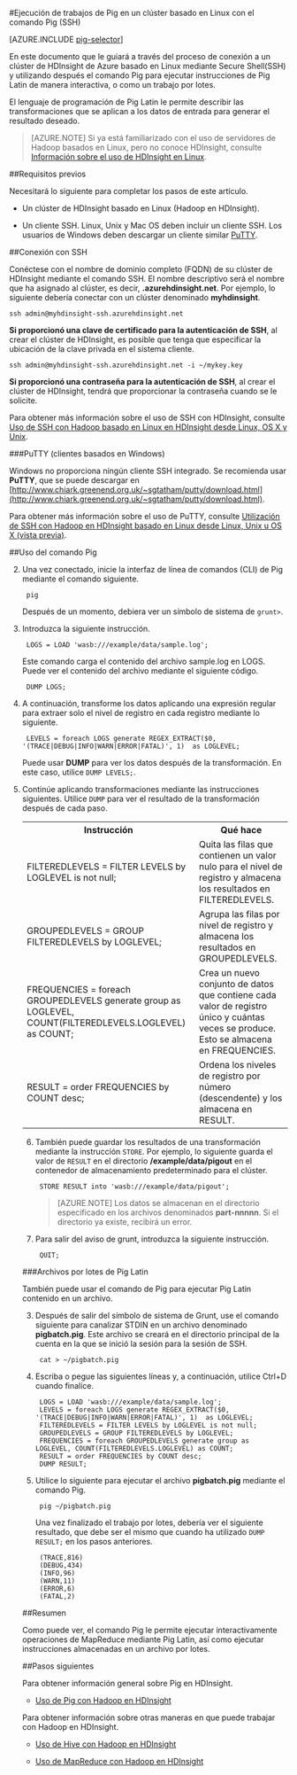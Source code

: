 <properties
   pageTitle="Uso de Pig con Hadoop con SSH en un clúster de HDInsight | Microsoft Azure"
   description="Aprenda a conectarse a un clúster de Hadoop basado en Linux con SSH y use luego el comando Pig para ejecutar instrucciones de Pig Latin de forma interactiva o como un trabajo por lotes."
   services="hdinsight"
   documentationCenter=""
   authors="Blackmist"
   manager="paulettm"
   editor="cgronlun"
	tags="azure-portal"/>

<tags
   ms.service="hdinsight"
   ms.devlang="na"
   ms.topic="article"
   ms.tgt_pltfrm="na"
   ms.workload="big-data"
   ms.date="02/05/2016"
   ms.author="larryfr"/>

#Ejecución de trabajos de Pig en un clúster basado en Linux con el comando Pig (SSH)

[AZURE.INCLUDE [pig-selector](../../includes/hdinsight-selector-use-pig.md)]

En este documento que le guiará a través del proceso de conexión a un clúster de HDInsight de Azure basado en Linux mediante Secure Shell(SSH) y utilizando después el comando Pig para ejecutar instrucciones de Pig Latin de manera interactiva, o como un trabajo por lotes.

El lenguaje de programación de Pig Latin le permite describir las transformaciones que se aplican a los datos de entrada para generar el resultado deseado.

> [AZURE.NOTE] Si ya está familiarizado con el uso de servidores de Hadoop basados en Linux, pero no conoce HDInsight, consulte [Información sobre el uso de HDInsight en Linux](hdinsight-hadoop-linux-information.md).

##<a id="prereq"></a>Requisitos previos

Necesitará lo siguiente para completar los pasos de este artículo.

* Un clúster de HDInsight basado en Linux (Hadoop en HDInsight).

* Un cliente SSH. Linux, Unix y Mac OS deben incluir un cliente SSH. Los usuarios de Windows deben descargar un cliente similar [PuTTY](http://www.chiark.greenend.org.uk/~sgtatham/putty/download.html).

##<a id="ssh"></a>Conexión con SSH

Conéctese con el nombre de dominio completo (FQDN) de su clúster de HDInsight mediante el comando SSH. El nombre descriptivo será el nombre que ha asignado al clúster, es decir, **.azurehdinsight.net**. Por ejemplo, lo siguiente debería conectar con un clúster denominado **myhdinsight**.

	ssh admin@myhdinsight-ssh.azurehdinsight.net

**Si proporcionó una clave de certificado para la autenticación de SSH**, al crear el clúster de HDInsight, es posible que tenga que especificar la ubicación de la clave privada en el sistema cliente.

	ssh admin@myhdinsight-ssh.azurehdinsight.net -i ~/mykey.key

**Si proporcionó una contraseña para la autenticación de SSH**, al crear el clúster de HDInsight, tendrá que proporcionar la contraseña cuando se le solicite.

Para obtener más información sobre el uso de SSH con HDInsight, consulte [Uso de SSH con Hadoop basado en Linux en HDInsight desde Linux, OS X y Unix](hdinsight-hadoop-linux-use-ssh-unix.md).

###PuTTY (clientes basados en Windows)

Windows no proporciona ningún cliente SSH integrado. Se recomienda usar **PuTTY**, que se puede descargar en [http://www.chiark.greenend.org.uk/~sgtatham/putty/download.html](http://www.chiark.greenend.org.uk/~sgtatham/putty/download.html).

Para obtener más información sobre el uso de PuTTY, consulte [Utilización de SSH con Hadoop en HDInsight basado en Linux desde Linux, Unix u OS X (vista previa)](hdinsight-hadoop-linux-use-ssh-windows.md).

##<a id="pig"></a>Uso del comando Pig

2. Una vez conectado, inicie la interfaz de línea de comandos (CLI) de Pig mediante el comando siguiente.

        pig

	Después de un momento, debiera ver un símbolo de sistema de `grunt>`.

3. Introduzca la siguiente instrucción.

		LOGS = LOAD 'wasb:///example/data/sample.log';

	Este comando carga el contenido del archivo sample.log en LOGS. Puede ver el contenido del archivo mediante el siguiente código.

		DUMP LOGS;

4. A continuación, transforme los datos aplicando una expresión regular para extraer solo el nivel de registro en cada registro mediante lo siguiente.

		LEVELS = foreach LOGS generate REGEX_EXTRACT($0, '(TRACE|DEBUG|INFO|WARN|ERROR|FATAL)', 1)  as LOGLEVEL;

	Puede usar **DUMP** para ver los datos después de la transformación. En este caso, utilice `DUMP LEVELS;`.

5. Continúe aplicando transformaciones mediante las instrucciones siguientes. Utilice `DUMP` para ver el resultado de la transformación después de cada paso.

	<table>
<tr>
<th>Instrucción</th><th>Qué hace</th>
</tr>
<tr>
<td>FILTEREDLEVELS = FILTER LEVELS by LOGLEVEL is not null;</td><td>Quita las filas que contienen un valor nulo para el nivel de registro y almacena los resultados en FILTEREDLEVELS.</td>
</tr>
<tr>
<td>GROUPEDLEVELS = GROUP FILTEREDLEVELS by LOGLEVEL;</td><td>Agrupa las filas por nivel de registro y almacena los resultados en GROUPEDLEVELS.</td>
</tr>
<tr>
<td>FREQUENCIES = foreach GROUPEDLEVELS generate group as LOGLEVEL, COUNT(FILTEREDLEVELS.LOGLEVEL) as COUNT;</td><td>Crea un nuevo conjunto de datos que contiene cada valor de registro único y cuántas veces se produce. Esto se almacena en FREQUENCIES.</td>
</tr>
<tr>
<td>RESULT = order FREQUENCIES by COUNT desc;</td><td>Ordena los niveles de registro por número (descendente) y los almacena en RESULT.</td>
</tr>
</table>

6. También puede guardar los resultados de una transformación mediante la instrucción `STORE`. Por ejemplo, lo siguiente guarda el valor de `RESULT` en el directorio **/example/data/pigout** en el contenedor de almacenamiento predeterminado para el clúster.

		STORE RESULT into 'wasb:///example/data/pigout';

	> [AZURE.NOTE] Los datos se almacenan en el directorio especificado en los archivos denominados **part-nnnnn**. Si el directorio ya existe, recibirá un error.

7. Para salir del aviso de grunt, introduzca la siguiente instrucción.

		QUIT;

###Archivos por lotes de Pig Latin

También puede usar el comando de Pig para ejecutar Pig Latin contenido en un archivo.

3. Después de salir del símbolo de sistema de Grunt, use el comando siguiente para canalizar STDIN en un archivo denominado **pigbatch.pig**. Este archivo se creará en el directorio principal de la cuenta en la que se inició la sesión para la sesión de SSH.

		cat > ~/pigbatch.pig

4. Escriba o pegue las siguientes líneas y, a continuación, utilice Ctrl+D cuando finalice.

		LOGS = LOAD 'wasb:///example/data/sample.log';
		LEVELS = foreach LOGS generate REGEX_EXTRACT($0, '(TRACE|DEBUG|INFO|WARN|ERROR|FATAL)', 1)  as LOGLEVEL;
		FILTEREDLEVELS = FILTER LEVELS by LOGLEVEL is not null;
		GROUPEDLEVELS = GROUP FILTEREDLEVELS by LOGLEVEL;
		FREQUENCIES = foreach GROUPEDLEVELS generate group as LOGLEVEL, COUNT(FILTEREDLEVELS.LOGLEVEL) as COUNT;
		RESULT = order FREQUENCIES by COUNT desc;
		DUMP RESULT;

5. Utilice lo siguiente para ejecutar el archivo **pigbatch.pig** mediante el comando Pig.

		pig ~/pigbatch.pig

	Una vez finalizado el trabajo por lotes, debería ver el siguiente resultado, que debe ser el mismo que cuando ha utilizado `DUMP RESULT;` en los pasos anteriores.

		(TRACE,816)
		(DEBUG,434)
		(INFO,96)
		(WARN,11)
		(ERROR,6)
		(FATAL,2)

##<a id="summary"></a>Resumen

Como puede ver, el comando Pig le permite ejecutar interactivamente operaciones de MapReduce mediante Pig Latin, así como ejecutar instrucciones almacenadas en un archivo por lotes.

##<a id="nextsteps"></a>Pasos siguientes

Para obtener información general sobre Pig en HDInsight.

* [Uso de Pig con Hadoop en HDInsight](hdinsight-use-pig.md)

Para obtener información sobre otras maneras en que puede trabajar con Hadoop en HDInsight.

* [Uso de Hive con Hadoop en HDInsight](hdinsight-use-hive.md)

* [Uso de MapReduce con Hadoop en HDInsight](hdinsight-use-mapreduce.md)

<!---HONumber=AcomDC_0211_2016-->
